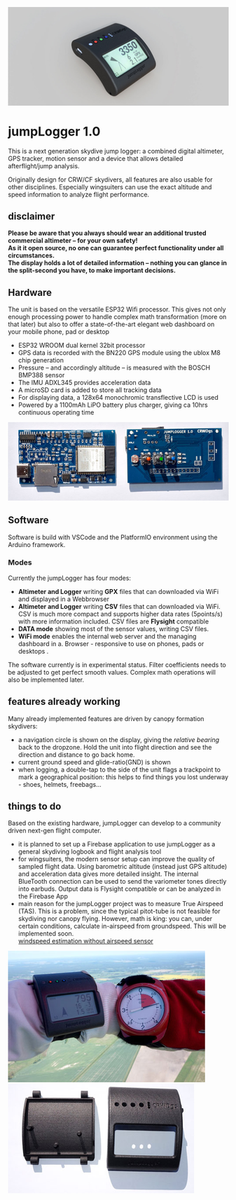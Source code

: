 ![jumpLogger rendering](/pics/JL1a.jpg)
# jumpLogger 1.0
This is a next generation skydive jump logger: a combined digital altimeter, GPS tracker, motion sensor and a device that allows detailed afterflight/jump analysis.

Originally design for CRW/CF skydivers, all features are also usable for other disciplines. Especially wingsuiters can use the exact altitude and speed information to analyze flight performance.

## disclaimer
**Please be aware that you always should wear an additional trusted commercial altimeter – for your own safety!**\
**As it it open source, no one can guarantee perfect functionality under all circumstances.** \
**The display holds a lot of detailed information – nothing you can glance in the split-second you have, to make important decisions.**

## Hardware

The unit is based on the versatile ESP32 Wifi processor. This gives not only enough processing power to handle complex math transformation (more on that later) but also to offer a state-of-the-art elegant web dashboard on your mobile phone, pad or desktop
- ESP32 WROOM dual kernel 32bit processor
- GPS data is recorded with the BN220 GPS module using the ublox M8 chip generation
- Pressure – and accordingly altitude – is measured with the BOSCH BMP388 sensor
- The IMU ADXL345 provides acceleration data
- A microSD card is added to store all tracking data
- For displaying data, a 128x64 monochromic transflective LCD is used
- Powered by a 1100mAh LiPO battery plus charger, giving ca 10hrs continuous operating time

![hardware 1.0](/pics/2sides0.jpg)

## Software
Software is build with VSCode and the PlatformIO environment using the Arduino framework.

### Modes
Currently the jumpLogger has four modes: 
- **Altimeter and Logger** writing **GPX** files that can downloaded via WiFi and displayed in a Webbrowser
- **Altimeter and Logger** writing **CSV** files that can downloaded via WiFi. CSV is much more compact and supports higher data rates (5points/s) with more information included. CSV files are **Flysight** compatible
- **DATA mode** showing most of the sensor values, writing CSV files.
- **WiFi mode** enables the internal web server and the managing dashboard in a. Browser - responsive to use on phones, pads or desktops .

The software currently is in experimental status. Filter coefficients needs to be adjusted to get perfect smooth values. Complex math operations will also be implemented later.

## features already working

Many already implemented features are driven by canopy formation skydivers: 

- a navigation circle is shown on the display, giving the *relative bearing* back to the dropzone. Hold the unit into flight direction and see the direction and distance to go back home.
- current ground speed and glide-ratio(GND) is shown
- when logging, a double-tap to the side of the unit flags a trackpoint to mark a geographical position: this helps to find things you lost underway - shoes, helmets, freebags...

## things to do

Based on the existing hardware, jumpLogger can develop to a community driven next-gen flight computer.
- it is planned to set up a Firebase application to use jumpLogger as a general skydiving logbook and flight analysis tool
- for wingsuiters, the modern sensor setup can improve the quality of sampled flight data. Using barometric altitude (instead just GPS altitude) and acceleration data gives more detailed insight. The internal BlueTooth connection can be used to send the variometer tones directly into earbuds. Output data is Flysight compatible or can be analyzed in the Firebase App
- main reason for the jumpLogger project was to measure True Airspeed (TAS). This is a problem, since the typical pitot-tube is not feasible for skydiving nor canopy flying. However, math is king: you can, under certain conditions, calculate in-airspeed from groundspeed. This will be implemented soon.\
[windspeed estimation without airspeed sensor](https://diydrones.com/forum/topics/wind-estimation-without-an)

![jumpLogger in use](/pics/JL01-0.jpg)
![3D printes case, PA12](/pics/case0.jpg)
 

